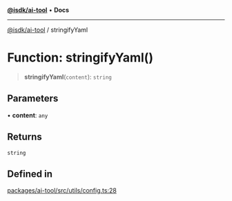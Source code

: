 [**@isdk/ai-tool**](../README.md) • **Docs**

***

[@isdk/ai-tool](../globals.md) / stringifyYaml

# Function: stringifyYaml()

> **stringifyYaml**(`content`): `string`

## Parameters

• **content**: `any`

## Returns

`string`

## Defined in

[packages/ai-tool/src/utils/config.ts:28](https://github.com/isdk/ai-tool.js/blob/b0813174e9b350ae47231f8e5f885150313123b0/src/utils/config.ts#L28)
